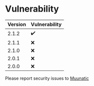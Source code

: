 # Vulnerability

|Version|Vulnerability|
|-|-|
|2.1.2|:heavy_check_mark:|
|2.1.1|:x:|
|2.1.0|:x:|
|2.0.1|:x:|
|2.0.0|:x:|

Please report security issues to [Muunatic](mailto:muunatic@esrynt.org)

